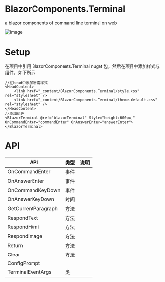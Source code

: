 # BlazorComponents.Terminal
a blazor components of  command line terminal on web

![image](https://github.com/wanglvhang/BlazorComponents.Terminal/assets/936437/3c08a3ac-c31e-4fc4-964d-bcca7470421a)

# Setup
在项目中引用 BlazorComponents.Terminal nuget 包，然后在项目中添加样式与组件，如下所示

```
//在head中添加所需样式
<HeadContent>
    <link href="_content/BlazorComponents.Terminal/style.css" rel="stylesheet" />
    <link href="_content/BlazorComponents.Terminal/theme.default.css" rel="stylesheet" />
</HeadContent>
//添加组件
<BlazorTerminal @ref="blazorTerminal" Style="height:600px;" OnCommandEnter="commandEnter" OnAnswerEnter="answerEnter"></BlazorTerminal>
```

# API

| API| 类型|说明 |
| ----- | ---- | ----- |
|OnCommandEnter  | 事件  |  | 
| OnAnswerEnter | 事件 |  | 
| OnCommandKeyDown| 事件 |  | 
| OnAnswerKeyDown| 时间 |  | 
| GetCurrentParagraph| 方法 |  | 
| RespondText| 方法 |  | 
| RespondHtml| 方法 |  | 
| RespondImage| 方法 |  | 
| Return| 方法 |  | 
| Clear | 方法 |  | 
| ConfigPrompt| |  | 
| TerminalEventArgs| 类 |  | 

